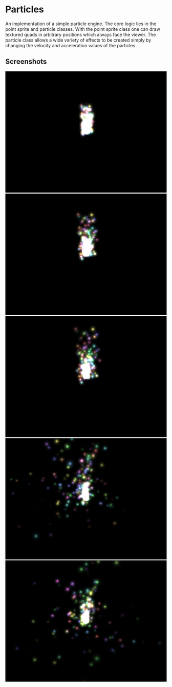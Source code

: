 # Particles

An implementation of a simple particle engine.  The core logic lies in the point sprite and particle classes.  With the point sprite class one can draw textured quads in arbitrary positions which always face the viewer.  The particle class allows a wide variety of effects to be created simply by changing the velocity and acceleration values of the particles.

## Screenshots

![](images/particles01.jpg?raw=true)
![](images/particles02.jpg?raw=true)
![](images/particles03.jpg?raw=true)
![](images/particles04.jpg?raw=true)
![](images/particles05.jpg?raw=true)